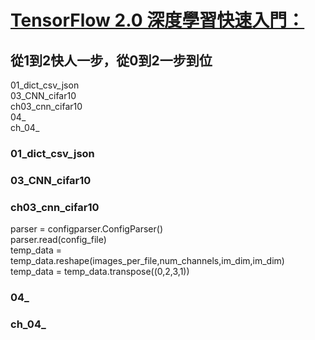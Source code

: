 
# [TensorFlow 2.0 深度學習快速入門：](http://www.drmaster.com.tw/bookinfo.asp?BookID=MP12016)
## 從1到2快人一步，從0到2一步到位

01_dict_csv_json  
03_CNN_cifar10  
ch03_cnn_cifar10  
04_  
ch_04_  



### 01_dict_csv_json

### 03_CNN_cifar10
### ch03_cnn_cifar10
parser = configparser.ConfigParser()  
parser.read(config_file)  
temp_data = temp_data.reshape(images_per_file,num_channels,im_dim,im_dim)  
temp_data = temp_data.transpose((0,2,3,1))  

### 04_
### ch_04_
